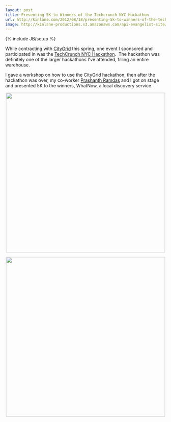 ```yaml
---
layout: post
title: Presenting 5K to Winners of the Techcrunch NYC Hackathon
url: http://kinlane.com/2012/08/18/presenting-5k-to-winners-of-the-techcrunch-nyc-hackathon/
image: http://kinlane-productions.s3.amazonaws.com/api-evangelist-site/blog/KinLane-Techcrunch-Disrupt-Hackathon-NYC-May-2012-1.jpeg
---
```

{% include JB/setup %}
<p>
     While contracting with <a href="http://www.citygrid.com">CityGrid</a> this spring, one event I sponsored and participated in was the <a href="http://techcrunch.com/2012/05/20/introducing-our-2012-disrupt-nyc-hackathon-winners-thingscription-poachbase-and-practikhan/">TechCrunch NYC Hackathon</a>.  The hackathon was definitely one of the larger hackathons I've attended, filling an entire warehouse.  
</p>
<p>
     I gave a workshop on how to use the CityGrid hackathon, then after the hackathon was over, my co-worker <a href="http://www.linkedin.com/in/pramdas">Prashanth Ramdas</a> and I got on stage and presented 5K to the winners, WhatNow, a local discovery service.
</p>
<p>
     <img style="display: block; margin-left: auto; margin-right: auto;" src="http://kinlane-productions.s3.amazonaws.com/events/techcrunch-nyc-2012/KinLane-Techcrunch-Disrupt-Hackathon-NYC-May-2012-1.jpeg"  width="500" />
</p>
<p>
     <img style="display: block; margin-left: auto; margin-right: auto;" src="http://kinlane-productions.s3.amazonaws.com/events/techcrunch-nyc-2012/KinLane-Techcrunch-Disrupt-Hackathon-NYC-May-2012-2.png"  width="500" />
</p>